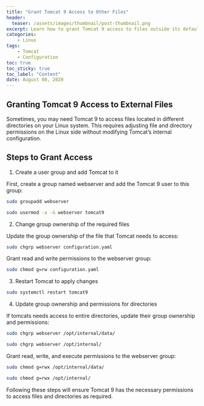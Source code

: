 ```yaml
---
title: "Grant Tomcat 9 Access to Other Files"
header:
  teaser: /assets/images/thumbnail/post-thumbnail.png
excerpt: Learn how to grant Tomcat 9 access to files outside its default directory.
categories:
    - Linux
tags:
    - Tomcat
    - Configuration
toc: true
toc_sticky: true
toc_label: "Content"
date: August 08, 2020
---
```


## Granting Tomcat 9 Access to External Files

Sometimes, you may need Tomcat 9 to access files located in different directories on your Linux system. This requires adjusting file and directory permissions on the Linux side without modifying Tomcat’s internal configuration.

## Steps to Grant Access

1. Create a user group and add Tomcat to it

First, create a group named webserver and add the Tomcat 9 user to this group:

```bash
sudo groupadd webserver

sudo usermod -a -G webserver tomcat9
```

2. Change group ownership of the required files

Update the group ownership of the file that Tomcat needs to access:

```bash
sudo chgrp webserver configuration.yaml
```

Grant read and write permissions to the webserver group:

```bash
sudo chmod g=rw configuration.yaml
```

3. Restart Tomcat to apply changes

```bash
sudo systemctl restart tomcat9
```

4. Update group ownership and permissions for directories

If tomcats needs access to entire directories, update their group ownership and permissions:

```bash
sudo chgrp webserver /opt/internal/data/

sudo chgrp webserver /opt/internal/
```

Grant read, write, and execute permissions to the webserver group:

```bash
sudo chmod g=rwx /opt/internal/data/

sudo chmod g=rwx /opt/internal/
```

Following these steps will ensure Tomcat 9 has the necessary permissions to access files and directories as required.
